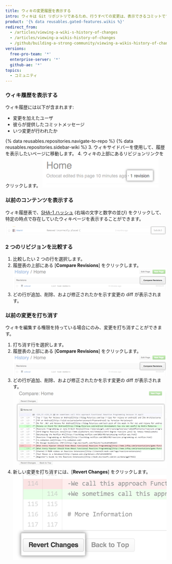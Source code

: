 ```yaml
---
title: ウィキの変更履歴を表示する
intro: ウィキは Git リポジトリであるため、行うすべての変更は、表示できるコミットです。
product: '{% data reusables.gated-features.wikis %}'
redirect_from:
  - /articles/viewing-a-wiki-s-history-of-changes
  - /articles/viewing-a-wikis-history-of-changes
  - /github/building-a-strong-community/viewing-a-wikis-history-of-changes
versions:
  free-pro-team: '*'
  enterprise-server: '*'
  github-ae: '*'
topics:
  - コミュニティ
---
```

### ウィキ履歴を表示する

ウィキ履歴には以下が含まれます:
- 変更を加えたユーザ
- 彼らが提供したコミットメッセージ
- いつ変更が行われたか

{% data reusables.repositories.navigate-to-repo %}
{% data reusables.repositories.sidebar-wiki %}
3. ウィキサイドバーを使用して、履歴を表示したいページに移動します。
4. ウィキの上部にあるリビジョンリンクをクリックします。 ![ウィキリビジョンリンク](/assets/images/help/wiki/wiki_revision_link.png)

### 以前のコンテンツを表示する

ウィキ履歴表で、[SHA-1 ハッシュ](http://en.wikipedia.org/wiki/SHA-1) (右端の文字と数字の並び) をクリックして、特定の時点で存在していたウィキページを表示することができます。

![ウィキ SHA 番号](/assets/images/help/wiki/wiki_sha_number.png)

### 2 つのリビジョンを比較する

1. 比較したい 2 つの行を選択します。
2. 履歴表の上部にある [**Compare Revisions**] をクリックします。 ![ウィキ リビジョン比較ボタン](/assets/images/help/wiki/wiki_compare_revisions.png)
3. どの行が追加、削除、および修正されたかを示す変更の diff が表示されます。

### 以前の変更を打ち消す

ウィキを編集する権限を持っている場合にのみ、変更を打ち消すことができます。

1. 打ち消す行を選択します。
2. 履歴表の上部にある [**Compare Revisions**] をクリックします。 ![ウィキ リビジョン比較ボタン](/assets/images/help/wiki/wiki_compare_revisions.png)
3. どの行が追加、削除、および修正されたかを示す変更の diff が表示されます。 ![ウィキ リビジョン diff](/assets/images/help/wiki/wiki_revision_diff.png)
4. 新しい変更を打ち消すには、[**Revert Changes**] をクリックします。 ![ウィキ変更打ち消しボタン](/assets/images/help/wiki/wiki_revert_changes.png)
